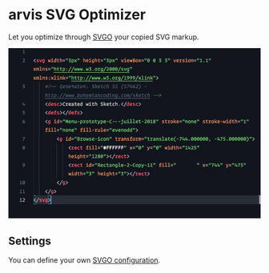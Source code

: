 # arvis SVG Optimizer

Let you optimize through [SVGO](https://github.com/svg/svgo) your copied SVG markup.

![screenshot](assets/alfred-svgo.gif)

## Settings

You can define your own [SVGO configuration](https://github.com/svg/svgo#what-it-can-do).
